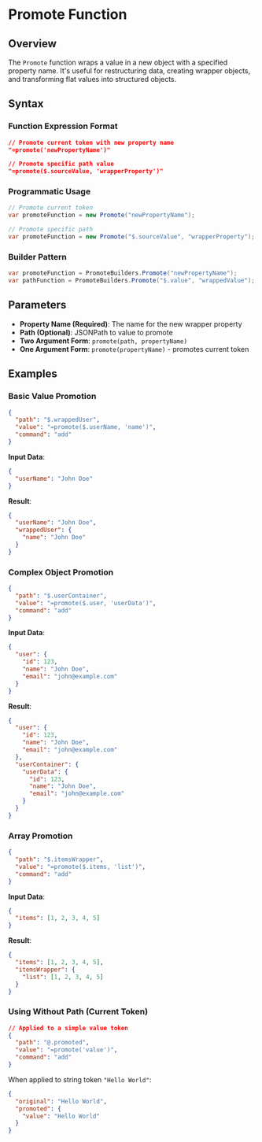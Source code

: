 # Promote Function

## Overview

The `Promote` function wraps a value in a new object with a specified property name. It's useful for restructuring data, creating wrapper objects, and transforming flat values into structured objects.

## Syntax

### Function Expression Format
```json
// Promote current token with new property name
"=promote('newPropertyName')"

// Promote specific path value
"=promote($.sourceValue, 'wrapperProperty')"
```

### Programmatic Usage
```csharp
// Promote current token
var promoteFunction = new Promote("newPropertyName");

// Promote specific path
var promoteFunction = new Promote("$.sourceValue", "wrapperProperty");
```

### Builder Pattern
```csharp
var promoteFunction = PromoteBuilders.Promote("newPropertyName");
var pathFunction = PromoteBuilders.Promote("$.value", "wrappedValue");
```

## Parameters

- **Property Name (Required)**: The name for the new wrapper property
- **Path (Optional)**: JSONPath to value to promote
- **Two Argument Form**: `promote(path, propertyName)`
- **One Argument Form**: `promote(propertyName)` - promotes current token

## Examples

### Basic Value Promotion
```json
{
  "path": "$.wrappedUser",
  "value": "=promote($.userName, 'name')",
  "command": "add"
}
```

**Input Data**:
```json
{
  "userName": "John Doe"
}
```

**Result**:
```json
{
  "userName": "John Doe",
  "wrappedUser": {
    "name": "John Doe"
  }
}
```

### Complex Object Promotion
```json
{
  "path": "$.userContainer",
  "value": "=promote($.user, 'userData')",
  "command": "add"
}
```

**Input Data**:
```json
{
  "user": {
    "id": 123,
    "name": "John Doe",
    "email": "john@example.com"
  }
}
```

**Result**:
```json
{
  "user": {
    "id": 123,
    "name": "John Doe", 
    "email": "john@example.com"
  },
  "userContainer": {
    "userData": {
      "id": 123,
      "name": "John Doe",
      "email": "john@example.com"
    }
  }
}
```

### Array Promotion
```json
{
  "path": "$.itemsWrapper",
  "value": "=promote($.items, 'list')",
  "command": "add"
}
```

**Input Data**:
```json
{
  "items": [1, 2, 3, 4, 5]
}
```

**Result**:
```json
{
  "items": [1, 2, 3, 4, 5],
  "itemsWrapper": {
    "list": [1, 2, 3, 4, 5]
  }
}
```

### Using Without Path (Current Token)
```json
// Applied to a simple value token
{
  "path": "@.promoted",
  "value": "=promote('value')",
  "command": "add"
}
```

When applied to string token `"Hello World"`:
```json
{
  "original": "Hello World",
  "promoted": {
    "value": "Hello World"
  }
}
```